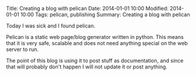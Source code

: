 Title: Creating a blog with pelican
Date: 2014-01-01 10:00
Modified: 2014-01-01 10:00
Tags: pelican, publishing
Summary: Creating a blog with pelican

Today I was sick and I found pelican.

Pelican is a static web page/blog generator written in python. This means that it is very safe, scalable and does not need anything special on the web server to run.

The point of this blog is using it to post stuff as documentation, and since that will probably don't happen I will not update it or post anything. 
